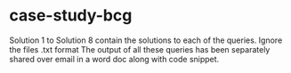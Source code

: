 # case-study-bcg

Solution 1 to Solution 8 contain the solutions to each of the queries.
Ignore the files .txt format
The output of all these queries has been separately shared over email in a word doc along with code snippet.
